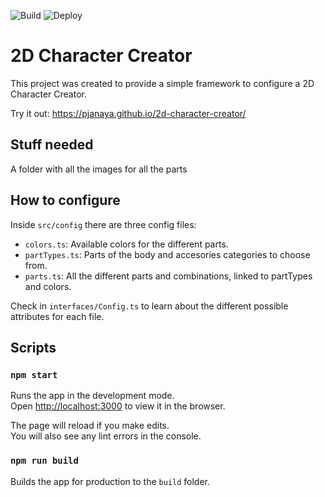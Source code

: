 ![Build](https://github.com/pjanaya/2d-character-creator/workflows/Build/badge.svg)
![Deploy](https://github.com/pjanaya/2d-character-creator/workflows/Deploy/badge.svg)

# 2D Character Creator
This project was created to provide a simple framework to configure a 2D Character Creator.

Try it out: https://pjanaya.github.io/2d-character-creator/

## Stuff needed

A folder with all the images for all the parts

## How to configure

Inside ``src/config`` there are three config files:
* ``colors.ts``: Available colors for the different parts.
* ``partTypes.ts``: Parts of the body and accesories categories to choose from.
* ``parts.ts``: All the different parts and combinations, linked to partTypes and colors.

Check in ``interfaces/Config.ts`` to learn about the different possible attributes for each file.

## Scripts

### `npm start`

Runs the app in the development mode.<br />
Open [http://localhost:3000](http://localhost:3000) to view it in the browser.

The page will reload if you make edits.<br />
You will also see any lint errors in the console.


### `npm run build`

Builds the app for production to the `build` folder.
